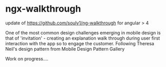# ngx-walkthrough
update of https://github.com/souly1/ng-walkthrough for angular > 4

One of the most common design challenges emerging in mobile design is that of 'invitation' - creating an explanation walk through during user first interaction with the app so to engage the customer. Following Theresa Neil's design pattern from Mobile Design Pattern Gallery

Work on progress....
  
